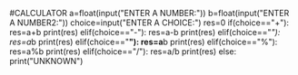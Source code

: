 #CALCULATOR
a=float(input("ENTER A NUMBER:"))
b=float(input("ENTER A NUMBER2:"))
choice=input("ENTER A CHOICE:")
res=0
if(choice=="+"):
    res=a+b
    print(res)
elif(choice=="-"):
    res=a-b
    print(res)
elif(choice=="*"):
    res=a*b
    print(res)
elif(choice=="**"):
    res=a**b
    print(res)
elif(choice=="%"):
    res=a%b
    print(res)
elif(choice=="/"):
    res=a/b
    print(res)
else:
    print("UNKNOWN")
